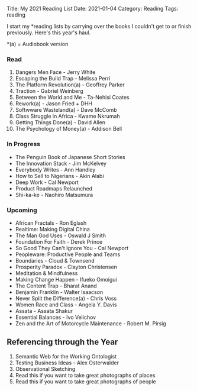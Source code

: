 Title: My 2021 Reading List
Date: 2021-01-04
Category: Reading
Tags: reading


I start my *reading lists by carrying over the books I couldn't get to or finish previously. Here's this year's haul. 

*(a) = Audiobook version

### Read

1. Dangers Men Face - Jerry White
2. Escaping the Build Trap - Melissa Perri
3. The Platform Revolution(a) - Geoffrey Parker
4. Traction - Gabriel Weinberg
5. Between the World and Me - Ta-Nehisi Coates
6. Rework(a) - Jason Fried + DHH
7. Softwware Wasteland(a) - Dave McComb
8. Class Struggle in Africa - Kwame Nkrumah
9. Getting Things Done(a) - David Allen
10. The Psychology of Money(a) - Addison Bell

### In Progress
- The Penguin Book of Japanese Short Stories
- The Innovation Stack - Jim McKelvey
- Everybody Writes - Ann Handley
- How to Sell to Nigerians - Akin Alabi
- Deep Work - Cal Newport
- Product Roadmaps Relaunched
- Shi-ka-ke - Naohiro Matsumura


### Upcoming 
- African Fractals - Ron Eglash
- Realtime: Making Digital China
- The Man God Uses - Oswald J Smith
- Foundation For Faith - Derek Prince
- So Good They Can't Ignore You - Cal Newport
- Peopleware: Productive People and Teams 
- Boundaries - Cloud & Townsend
- Prosperity Paradox - Clayton Christensen
- Meditation & Mindfulness
- Making Change Happen - Ifueko Omoigui
- The Content Trap - Bharat Anand
- Benjamin Franklin - Walter Isaacson
- Never Split the Difference(a) - Chris Voss
- Women Race and Class - Angela Y. Davis
- Assata - Assata Shakur
- Essential Balances - Ivo Velichov
- Zen and the Art of Motorcycle Maintenance - Robert M. Pirsig



## Referencing through the Year

1. Semantic Web for the Working Ontologist
2. Testing Business Ideas - Alex Osterwalder
3. Observational Sketching
4. Read this if you want to take great photographs of places
5. Read this if you want to take great photographs of people